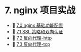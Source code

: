 # 7. nginx 项目实战

* 📄 [7.0 nginx 基础功能配置](siyuan://blocks/20230610173703-0bcpv95)
* 📄 [7.1 SSL 策略和双向认证](siyuan://blocks/20230802180951-hu21ogk)
* 📄 [7.2 反向代理-http](siyuan://blocks/20230802181725-86v5ymt)
* 📄 [7.3 反向代理-tcp](siyuan://blocks/20230802181845-imb54wx)

‍

‍
